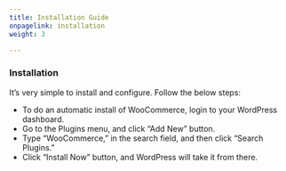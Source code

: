 ```yaml
---
title: Installation Guide
onpagelink: installation
weight: 3

---
```


### **Installation**

It’s very simple to install and configure. Follow the below steps:

- To do an automatic install of WooCommerce, login to your WordPress dashboard.
- Go to the Plugins menu, and click “Add New” button.
- Type “WooCommerce,” in the search field, and then click “Search Plugins.”
- Click “Install Now” button, and WordPress will take it from there.
